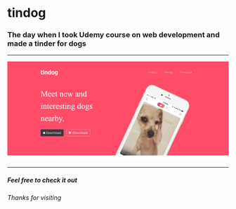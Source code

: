 # tindog
<h3>The day when I took Udemy course on web development and made a tinder for dogs</h3>
<hr>
<img src="https://github.com/triyam/tindog/blob/master/tindog.jpg">
<hr>
<h5>Feel free to check it out</h5>
<h6>Thanks for visiting</h6>
